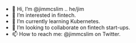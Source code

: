 - 👋 Hi, I’m @jimmcslim .. he/jim
- 👀 I’m interested in fintech.
- 🌱 I’m currently learning Kubernetes.
- 💞️ I’m looking to collaborate on fintech start-ups.
- 📫 How to reach me: @jimmcslim on Twitter.

<!---
jimmcslim/jimmcslim is a ✨ special ✨ repository because its `README.md` (this file) appears on your GitHub profile.
You can click the Preview link to take a look at your changes.
--->
